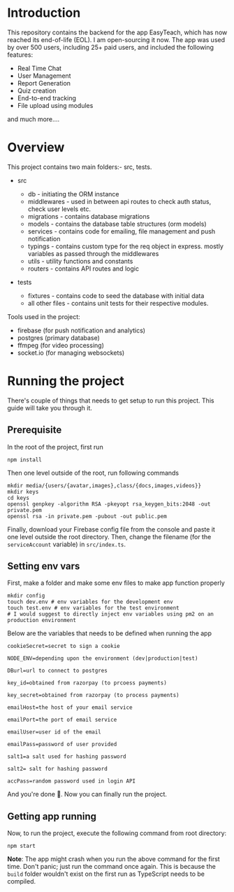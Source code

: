# Introduction

This repository contains the backend for the app EasyTeach, which has now reached its end-of-life (EOL). I am open-sourcing it now. The app was used by over 500 users, including 25+ paid users, and included the following features:

- Real Time Chat 
- User Management
- Report Generation
- Quiz creation
- End-to-end tracking
- File upload using modules

and much more....

# Overview

This project contains two main folders:- src, tests.

- src
  - db - initiating the ORM instance
  - middlewares - used in between api routes to check auth status, check user levels etc.
  - migrations - contains database migrations
  - models - contains the database table structures (orm models)
  - services - contains code for emailing, file management and push notification
  - typings - contains custom type for the req object in express. mostly variables as passed through the middlewares
  - utils - utility functions and constants
  - routers - contains API routes and logic

- tests
  - fixtures - contains code to seed the database with initial data
  - all other files - contains unit tests for their respective modules.

Tools used in the project:
- firebase (for push notification and analytics)
- postgres (primary database)
- ffmpeg (for video processing)
- socket.io (for managing websockets)

# Running the project
There's couple of things that needs to get setup to run this project. This guide will take you through it.
## Prerequisite

In the root of the project, first run
```shell
npm install
```

Then one level outside of the root, run following commands

```shell
mkdir media/{users/{avatar,images},class/{docs,images,videos}}
mkdir keys
cd keys
openssl genpkey -algorithm RSA -pkeyopt rsa_keygen_bits:2048 -out private.pem
openssl rsa -in private.pem -pubout -out public.pem
```
Finally, download your Firebase config file from the console and paste it one level outside the root directory. Then, change the filename (for the `serviceAccount` variable) in `src/index.ts`.

## Setting env vars

First, make a folder and make some env files to make app function properly

```shell
mkdir config
touch dev.env # env variables for the development env
touch test.env # env variables for the test environment
# I would suggest to directly inject env variables using pm2 on an production environment
```

Below are the variables that needs to be defined when running the app
```
cookieSecret=secret to sign a cookie

NODE_ENV=depending upon the environment (dev|production|test)

DBurl=url to connect to postgres

key_id=obtained from razorpay (to prcoess payments)

key_secret=obtained from razorpay (to process payments)

emailHost=the host of your email service

emailPort=the port of email service

emailUser=user id of the email

emailPass=password of user provided

salt1=a salt used for hashing password

salt2= salt for hashing password

accPass=random password used in login API
```
And you're done 🎉.
Now you can finally run the project.

## Getting app running

Now, to run the project, execute the following command from root directory:
```shell
npm start
```

**Note**: The app might crash when you run the above command for the first time. Don't panic; just run the command once again. This is because the `build` folder wouldn't exist on the first run as TypeScript needs to be compiled.
